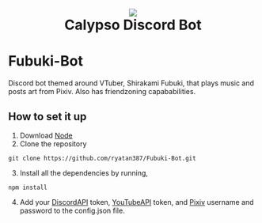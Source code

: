 <h1 align="center">
  <br>
  <a href="https://github.com/ryatan387/Fubuki-Bot.git"><img src="./coverart.png"></a>
  <br>
  Calypso Discord Bot
  <br>
</h1>


# Fubuki-Bot 

Discord bot themed around VTuber, Shirakami Fubuki, that plays music and posts art from Pixiv. Also has friendzoning capababilities. 

## How to set it up 
1) Download [Node](https://nodejs.org/en/) 
2) Clone the repository
```
git clone https://github.com/ryatan387/Fubuki-Bot.git
```
3) Install all the dependencies by running,
```
npm install
```
4) Add your [DiscordAPI](https://discordapp.com/developers/applications/) token, [YouTubeAPI](https://developers.google.com/youtube/registering_an_application) token, and [Pixiv](https://www.pixiv.net/en/) username and password to the config.json file.
